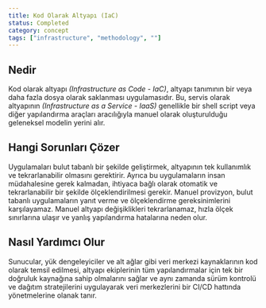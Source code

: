 ```yaml
---
title: Kod Olarak Altyapı (IaC)
status: Completed
category: concept
tags: ["infrastructure", "methodology", ""]
---
```


## Nedir

Kod olarak altyapı _(Infrastructure as Code - IaC)_, altyapı tanımının bir veya daha fazla dosya olarak saklanması uygulamasıdır.
Bu, servis olarak altyapının _(Infrastructure as a Service - IaaS)_ genellikle
bir shell script veya diğer yapılandırma araçları aracılığıyla manuel olarak oluşturulduğu geleneksel modelin yerini alır.

## Hangi Sorunları Çözer

Uygulamaları bulut tabanlı bir şekilde geliştirmek, altyapının tek kullanımlık ve tekrarlanabilir olmasını gerektirir.
Ayrıca bu uygulamaların insan müdahalesine gerek kalmadan, ihtiyaca bağlı olarak otomatik
ve tekrarlanabilir bir şekilde ölçeklendirilmesi gerekir.
Manuel provizyon, bulut tabanlı uygulamaların yanıt verme ve ölçeklendirme gereksinimlerini karşılayamaz.
Manuel altyapı değişiklikleri tekrarlanamaz, hızla ölçek sınırlarına ulaşır ve yanlış yapılandırma hatalarına neden olur.

## Nasıl Yardımcı Olur

Sunucular, yük dengeleyiciler ve alt ağlar gibi veri merkezi kaynaklarının kod olarak temsil edilmesi,
altyapı ekiplerinin tüm yapılandırmalar için tek bir doğruluk kaynağına sahip olmalarını sağlar
ve aynı zamanda sürüm kontrolü ve dağıtım stratejilerini uygulayarak veri merkezlerini
bir CI/CD hattında yönetmelerine olanak tanır.
